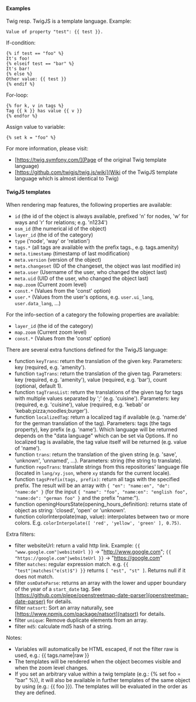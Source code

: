 #### Examples
Twig resp. TwigJS is a template language. Example:
```twig
Value of property "test": {{ test }}.
```

If-condition:
```twig
{% if test == "foo" %}
It's foo!
{% elseif test == "bar" %}
It's bar!
{% else %}
Other value: {{ test }}
{% endif %}
```

For-loop:
```twig
{% for k, v in tags %}
Tag {{ k }} has value {{ v }}
{% endfor %}
```

Assign value to variable:
```twig
{% set k = "foo" %}
```

For more information, please visit:
* [https://twig.symfony.com/](Page of the original Twig template language)
* [https://github.com/twigjs/twig.js/wiki](Wiki of the TwigJS template language which is almost identical to Twig)

#### TwigJS templates
When rendering map features, the following properties are available:
* `id` (the id of the object is always available, prefixed 'n' for nodes, 'w' for ways and 'r' for relations; e.g. 'n1234')
* `osm_id` (the numerical id of the object)
* `layer_id` (the id of the category)
* `type` ('node', 'way' or 'relation')
* `tags.*` (all tags are available with the prefix tags., e.g. tags.amenity)
* `meta.timestamp` (timestamp of last modification)
* `meta.version` (version of the object)
* `meta.changeset` (ID of the changeset, the object was last modified in)
* `meta.user` (Username of the user, who changed the object last)
* `meta.uid` (UID of the user, who changed the object last)
* `map.zoom` (Current zoom level)
* `const.*` (Values from the 'const' option)
* `user.*` (Values from the user's options, e.g. `user.ui_lang`, `user.data_lang`, ...)

For the info-section of a category the following properties are available:
* `layer_id` (the id of the category)
* `map.zoom` (Current zoom level)
* `const.*` (Values from the 'const' option)

There are several extra functions defined for the TwigJS language:
* function `keyTrans`: return the translation of the given key. Parameters: key (required, e.g. 'amenity').
* function `tagTrans`: return the translation of the given tag. Parameters: key (required, e.g. 'amenity'), value (required, e.g. 'bar'), count (optional, default 1).
* function `tagTransList`: return the translations of the given tag for tags with multiple values separated by ';' (e.g. 'cuisine'). Parameters: key (required, e.g. 'cuisine'), value (required, e.g. 'kebab' or 'kebab;pizza;noodles;burger').
* function `localizedTag`: return a localized tag if available (e.g. 'name:de' for the german translation of the tag). Parameters: tags (the tags property), key prefix (e.g. 'name'). Which language will be returned depends on the "data language" which can be set via Options. If no localized tag is available, the tag value itself will be returned (e.g. value of 'name').
* function `trans`: return the translation of the given string (e.g. 'save', 'unknown', 'unnamed', ...). Parameters: string (the string to translate).
* function `repoTrans`: translate strings from this repositories' language file (located in `lang/xy.json`, where `xy` stands for the current locale).
* function `tagsPrefix(tags, prefix)`: return all tags with the specified prefix. The result will be an array with `{ "en": "name:en", "de": "name:de" }` (for the input `{ "name": "foo", "name:en": "english foo", "name:de": "german foo" }` and the prefix "name:").
* function openingHoursState(opening_hours_definition): returns state of object as string: 'closed', 'open' or 'unknown'.
* function colorInterpolate(map, value): interpolates between two or more colors. E.g. `colorInterpolate([ 'red', 'yellow', 'green' ], 0.75)`.

Extra filters:
* filter websiteUrl: return a valid http link. Example: `{{ "www.google.com"|websiteUrl }}` -> "http://www.google.com"; `{{ "https://google.com"|websiteUrl }}` -> "https://google.com"
* filter `matches`: regular expression match. e.g. `{{ "test"|matches("e(st)$") }}` returns `[ "est", "st" ]`. Returns null if it does not match.
* filter `osmDateParse`: returns an array with the lower and upper boundary of the year of a `start_date` tag. See [https://github.com/plepe/openstreetmap-date-parser](openstreetmap-date-parser) for details.
* filter `natsort`: Sort an array naturally, see [https://www.npmjs.com/package/natsort](natsort) for details.
* filter `unique`: Remove duplicate elements from an array.
* filter `md5`: calculate md5 hash of a string.

Notes:
* Variables will automatically be HTML escaped, if not the filter raw is used, e.g.: {{ tags.name|raw }}
* The templates will be rendered when the object becomes visible and when the zoom level changes.
* If you set an arbitrary value within a twig template (e.g.: {% set foo = "bar" %}), it will also be available in further templates of the same object by using (e.g.: {{ foo }}). The templates will be evaluated in the order as they are defined.
